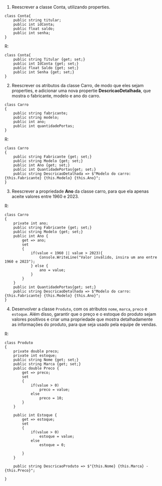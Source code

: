 1. Reescrever a classe Conta, utilizando properties. 

```
class Conta{
    public string titular;
    public int idConta;
    public float saldo;
    public int senha;
}
```

R:
```
class Conta{
    public string Titular {get; set;}
    public int IdConta {get; set;}
    public float Saldo {get; set;}
    public int Senha {get; set;}
}
```

2. Reescrever os atributos da classe Carro, de modo que eles sejam properties, e adicionar uma nova propertie **DescricaoDetalhada**, que mostra o fabricante, modelo e ano do carro.

```
class Carro
{
    public string fabricante;
    public string modelo;
    public int ano;
    public int quantidadePortas;
}
```
R:
```
class Carro
{
    public string Fabricante {get; set;}
    public string Modelo {get; set;}
    public int Ano {get; set;}
    public int QuantidadePortas{get; set;}
    public string DescricaoDetalhada => $"Modelo do carro: {this.Fabricante} {this.Modelo} {this.Ano}";
}
```

3. Reescrever a propriedade **Ano** da classe carro, para que ela apenas aceite valores entre 1960 e 2023.

R:
```
class Carro
{
    private int ano;
    public string Fabricante {get; set;}
    public string Modelo {get; set;}
    public int Ano {
        get => ano; 
        set 
        {
            if(value < 1960 || value > 2023){
                Console.WriteLine("Valor inválido, insira um ano entre 1960 e 2023");
            } else {
                ano = value;
            }
        }
    }
    public int QuantidadePortas{get; set;}
    public string DescricaoDetalhada => $"Modelo do carro: {this.Fabricante} {this.Modelo} {this.Ano}";
}
```

4. Desenvolver a classe `Produto`, com os atributos `nome`, `marca`, `preco` e `estoque`. Além disso, garantir que o preço e o estoque do produto sejam valores positivos e criar uma propriedade que mostra detalhadamente as informações do produto, para que seja usado pela equipe de vendas.

R:

```
class Produto
{
    private double preco;
    private int estoque;
    public string Nome {get; set;}
    public string Marca {get; set;}
    public double Preco {
        get => preco; 
        set
        {
            if(value > 0)
                preco = value;
            else
                preco = 10;
        }
    }
    
    public int Estoque {
        get => estoque; 
        set 
        {
            if(value > 0)
                estoque = value;
            else
                estoque = 0;

        }
    }

    public string DescricaoProduto => $"{this.Nome} {this.Marca} - {this.Preco}";

}

```
